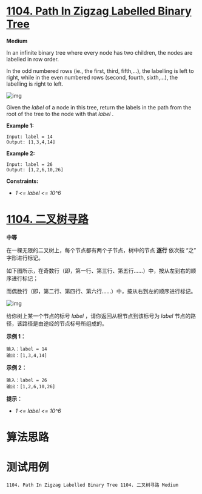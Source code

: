 # [1104. Path In Zigzag Labelled Binary Tree][enTitle]

**Medium**

In an infinite binary tree where every node has two children, the nodes are labelled in row order.

In the odd numbered rows (ie., the first, third, fifth,...), the labelling is left to right, while in the even numbered rows (second, fourth, sixth,...), the labelling is right to left.

![img](https://assets.leetcode.com/uploads/2019/06/24/tree.png)

Given the  *label*  of a node in this tree, return the labels in the path from the root of the tree to the node with that  *label* .



**Example 1:** 

```
Input: label = 14
Output: [1,3,4,14]

```

**Example 2:** 

```
Input: label = 26
Output: [1,2,6,10,26]

```



**Constraints:** 

-  *1 <= label <= 10^6* 


# [1104. 二叉树寻路][cnTitle]

**中等**

在一棵无限的二叉树上，每个节点都有两个子节点，树中的节点 **逐行**  依次按 “之” 字形进行标记。

如下图所示，在奇数行（即，第一行、第三行、第五行……）中，按从左到右的顺序进行标记；

而偶数行（即，第二行、第四行、第六行……）中，按从右到左的顺序进行标记。

![img](https://assets.leetcode-cn.com/aliyun-lc-upload/uploads/2019/06/28/tree.png)

给你树上某一个节点的标号  *label* ，请你返回从根节点到该标号为  *label*  节点的路径，该路径是由途经的节点标号所组成的。



**示例 1：** 

```
输入：label = 14
输出：[1,3,4,14]

```

**示例 2：** 

```
输入：label = 26
输出：[1,2,6,10,26]

```



**提示：** 

-  *1 <= label <= 10^6* 




# 算法思路

# 测试用例
```
1104. Path In Zigzag Labelled Binary Tree 1104. 二叉树寻路 Medium
```

[enTitle]: https://leetcode.com/problems/path-in-zigzag-labelled-binary-tree/
[cnTitle]: https://leetcode-cn.com/problems/path-in-zigzag-labelled-binary-tree/

